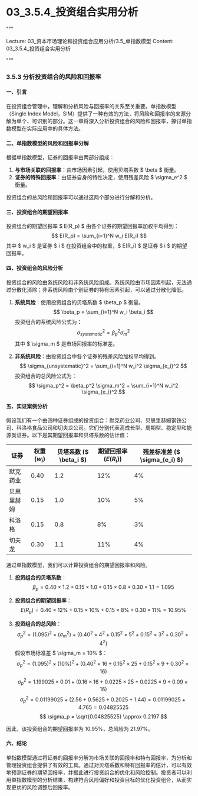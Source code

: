 # 03_3.5.4_投资组合实用分析

"""

Lecture: 03_资本市场理论和投资组合应用分析/3.5_单指数模型
Content: 03_3.5.4_投资组合实用分析

"""

### 3.5.3 分析投资组合的风险和回报率

#### 一、引言
在投资组合管理中，理解和分析风险与回报率的关系至关重要。单指数模型（Single Index Model，SIM）提供了一种有效的方法，将风险和回报率的来源分解为单个、可识别的部分。这一章将深入分析投资组合的风险和回报率，探讨单指数模型在实际应用中的具体方法。

#### 二、单指数模型的风险和回报率分解
根据单指数模型，证券的回报率由两部分组成：
1. **与市场关联的回报率**：由市场因素引起，使用贝塔系数 $ \beta $ 衡量。
2. **证券的特殊回报率**：由证券自身的特性决定，使用残差风险 $ \sigma_e^2 $ 衡量。

投资组合的总风险和回报率可以通过这两个部分进行分解和分析。

#### 三、投资组合的期望回报率
投资组合的期望回报率 $ E(R_p) $ 由各个证券的期望回报率加权平均得到：
$$ E(R_p) = \sum_{i=1}^N w_i E(R_i) $$
其中 $ w_i $ 是证券 $ i $ 在投资组合中的权重，$ E(R_i) $ 是证券 $ i $ 的期望回报率。

#### 四、投资组合的风险分析
投资组合的风险由系统风险和非系统风险组成。系统风险由市场因素引起，无法通过分散化消除；非系统风险由个别证券的特有因素引起，可以通过分散化降低。

1. **系统风险**：使用投资组合的贝塔系数 $ \beta_p $ 衡量。
   $$ \beta_p = \sum_{i=1}^N w_i \beta_i $$
   投资组合的系统风险公式为：
   $$ \sigma_{systematic}^2 = \beta_p^2 \sigma_m^2 $$
   其中 $ \sigma_m $ 是市场回报率的标准差。

2. **非系统风险**：由投资组合中各个证券的残差风险加权平均得到。
   $$ \sigma_{unsystematic}^2 = \sum_{i=1}^N w_i^2 \sigma_{e_i}^2 $$
   投资组合的总风险公式为：
   $$ \sigma_p^2 = \beta_p^2 \sigma_m^2 + \sum_{i=1}^N w_i^2 \sigma_{e_i}^2 $$

#### 五、实证案例分析
假设我们有一个由四种证券组成的投资组合：默克药业公司、贝思里赫姆钢铁公司、科洛格食品公司和切夫龙公司。它们分别代表高成长型、周期型、稳定型和能源类证券。以下是其期望回报率和贝塔系数的估计值：

| 证券       | 权重 ($w_i$) | 贝塔系数 ($ \beta_i $) | 期望回报率 ($E(R_i)$) | 残差标准差 ($ \sigma_{e_i} $) |
|------------|----------------|--------------------------|------------------------|-----------------------------|
| 默克药业   | 0.40           | 1.2                      | 12%                    | 4%                          |
| 贝思里赫姆 | 0.15           | 1.0                      | 10%                    | 5%                          |
| 科洛格     | 0.15           | 0.8                      | 8%                     | 3%                          |
| 切夫龙     | 0.30           | 1.1                      | 11%                    | 4%                          |

通过单指数模型，我们可以计算投资组合的期望回报率和风险。

1. **投资组合的贝塔系数**：
$$ \beta_p = 0.40 \times 1.2 + 0.15 \times 1.0 + 0.15 \times 0.8 + 0.30 \times 1.1 = 1.095 $$

2. **投资组合的期望回报率**：
$$ E(R_p) = 0.40 \times 12\% + 0.15 \times 10\% + 0.15 \times 8\% + 0.30 \times 11\% = 10.95\% $$

3. **投资组合的总风险**：
$$ \sigma_p^2 = (1.095)^2 \times (\sigma_m^2) + (0.40^2 \times 4^2 + 0.15^2 \times 5^2 + 0.15^2 \times 3^2 + 0.30^2 \times 4^2) $$
假设市场标准差 $ \sigma_m = 10\% $：
$$ \sigma_p^2 = (1.095)^2 \times (10\%)^2 + (0.40^2 \times 16 + 0.15^2 \times 25 + 0.15^2 \times 9 + 0.30^2 \times 16) $$
$$ \sigma_p^2 = 1.199025 \times 0.01 + (0.16 \times 16 + 0.0225 \times 25 + 0.0225 \times 9 + 0.09 \times 16) $$
$$ \sigma_p^2 = 0.01199025 + (2.56 + 0.5625 + 0.2025 + 1.44) = 0.01199025 + 4.765 = 0.04825525 $$
$$ \sigma_p = \sqrt{0.04825525} \approx 0.2197 $$

因此，该投资组合的期望回报率为 10.95%，总风险为 21.97%。

#### 六、结论
单指数模型通过将证券的回报率分解为市场关联的回报率和特有回报率，为分析和管理投资组合提供了有效的工具。通过对贝塔系数和特有回报率的估计，可以有效地预测证券的期望回报率，并据此进行投资组合的优化和风险控制。投资者可以利用单指数模型的分析结果，构建符合风险偏好和投资目标的优化投资组合，从而实现更优的风险调整后回报率。

